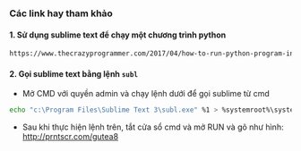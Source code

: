 ### Các link hay tham khảo

#### 1. Sử dụng sublime text để chạy một chương trình python
```sh
https://www.thecrazyprogrammer.com/2017/04/how-to-run-python-program-in-sublime-text.html
```

#### 2. Gọi sublime text bằng lệnh `subl` 

- Mở CMD với quyền admin và chạy lệnh dưới để gọi sublime từ cmd

```sh
echo "c:\Program Files\Sublime Text 3\subl.exe" %1 > %systemroot%\system32\subl.bat
```

  - Sau khi thực hiện lệnh trên, tắt cửa sổ cmd và mở RUN và gõ như hình: http://prntscr.com/gutea8

